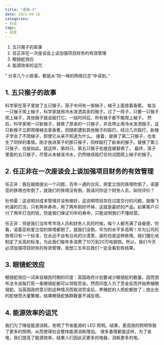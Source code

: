 ```yaml
---
title: "语录-3"
date: 2021-04-16
categories:
- 杂谈
tags:
- 语录
---
```


1. 五只猴子的故事
2. 任正非在一次座谈会上谈加强项目财务的有效管理
3. 眼镜蛇效应
4. 能源效率的诅咒

<!-- more -->

“ 分享几个小故事，都是从“阮一峰的网络日志”中读到。”

## 1. 五只猴子的故事
科学家在笼子里放了五只猴子。笼子中间有一架梯子，梯子上面放着香蕉。
每当一只猴子爬上梯子，科学家就用冷水泼洒其余的猴子。过了一阵子，只要一只猴子爬上梯子，其他猴子就会殴打它。一段时间后，所有猴子都不敢爬上梯子。
然后，科学家用一只新猴子，替换了原来的一只猴子，并且停止用冷水泼洒猴子。这只新猴子立即爬楼梯去拿香蕉，但随即遭到其他猴子的殴打。经过几次殴打，新猴子学会了不爬梯子，即使它从来不知道为什么。
接着，替换了第二只猴子，也发生了同样的事情。刚才放进笼子的那只猴子，同样殴打了新来的猴子。替换了第三只猴子，也是如此。就这样，第四只、第五只猴子也接连被替换了。
最终，笼子里面的五只猴子，尽管从未被泼冷水，仍然继续殴打任何试图爬上梯子的猴子。
​
## 2. 任正非在一次座谈会上谈加强项目财务的有效管理
任正非：我在越南提出一个问题，百年一遇的台风，把爱立信的铁塔吹倒了，诺基亚的铁塔也吹倒了，就我们的铁塔没有倒，我请问你这个财务人员，如何评价？

杜仲夏：这说明对成本管理并没有做好，这说明项目存在过度交付的问题。就像飞利浦的灯泡，只有两年寿命，用了两年刚好坏掉，这就是最好的产品。如果客户只付了两年灯泡的钱，但是我们保证10年的寿命，只能说明我们不懂经营。

任正非：但是我们当年考市场人员和财务人员的时候，每个人都充满了自豪感，你看，诺基亚和爱立信的铁塔都倒了，就我们没倒，华为的水平多高啊！华为公司的铁塔只有一个标准，在永远不会有台风的沙漠里，装的也是这种铁塔。我们僵化地制定了太高的标准，为此我们每年多浪费了10万到20万吨钢铁。所以，我们今天必须加强项目财务的有效管理，我想三五年后我们一定会看到有结果。

## 3. 眼镜蛇效应
眼镜蛇效应一词来自殖民时期的印度：英国政府计划要减少眼镜蛇的数量，因而颁布法令说每打死一条眼镜蛇都可以领取赏金。然而印度人为了赏金反而开始养殖眼镜蛇。当英国政府意识到这种情况而取消赏金后，养殖蛇的人把蛇都放了；放出去的蛇继而大量繁殖，结果眼镜蛇族群数量不減反增。

## 4. 能源效率的诅咒
我们为了降低能源消耗，发明了节省能源的 LED 照明。结果，更高效的照明导致了更多的照明，从而使得社会整体能源消耗增加。
很多事情都是这样，为了省电，我们提高了能源效率，结果人们因此买更多的电器，消耗更多的电。